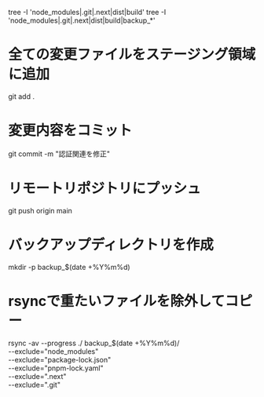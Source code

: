 tree -I 'node_modules|.git|.next|dist|build'
tree -I 'node_modules|.git|.next|dist|build|backup_*'



# 全ての変更ファイルをステージング領域に追加
git add .

# 変更内容をコミット
git commit -m "認証関連を修正"

# リモートリポジトリにプッシュ
git push origin main


# バックアップディレクトリを作成
mkdir -p backup_$(date +%Y%m%d)

# rsyncで重たいファイルを除外してコピー
rsync -av --progress ./ backup_$(date +%Y%m%d)/ \
  --exclude="node_modules" \
  --exclude="package-lock.json" \
  --exclude="pnpm-lock.yaml" \
  --exclude=".next" \
  --exclude=".git"